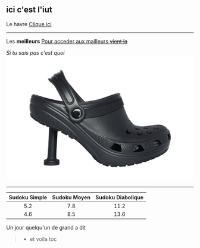 ## ici c'est l'iut

Le havre
[Clique ici](https://www.lehavre.fr/)

***

Les **meilleurs**
[Pour acceder aux mailleurs ~~vient la~~](dauphin.md)

*Si tu sais pas c'est quoi*
![Ca pourrait t'aider](./image/crocs.jpg "Fait gaffe c'est pas un dauphin")

***

Sudoku Simple | Sudoku Moyen | Sudoku Diabolique 
 :---: | :---: | :---: 
5.2 | 7.8 | 11.2 
4.6 | 8.5 | 13.6

Un jour quelqu'un de grand a dit
> - et voila toc